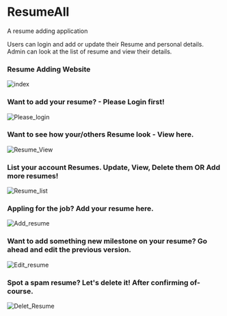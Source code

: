 # ResumeAll
A resume adding application

Users can login and add or update their Resume and personal details. 
Admin can look at the list of resume and view their details.

### Resume Adding Website
![index](https://user-images.githubusercontent.com/56549165/98003328-a2890500-1e14-11eb-858f-08e4d79b67ed.png)

### Want to add your resume? - Please Login first!
![Please_login](https://user-images.githubusercontent.com/56549165/98003339-a4eb5f00-1e14-11eb-886a-4cd77382245c.png)

### Want to see how your/others Resume look - View here.
![Resume_View](https://user-images.githubusercontent.com/56549165/98003335-a452c880-1e14-11eb-8b96-f5b30e7aff5b.png)

### List your account Resumes. Update, View, Delete them OR Add more resumes!
![Resume_list](https://user-images.githubusercontent.com/56549165/98026358-01f50e00-1e31-11eb-8769-019662089d95.png)

### Appling for the job? Add your resume here.
![Add_resume](https://user-images.githubusercontent.com/56549165/98003341-a583f580-1e14-11eb-8a0f-714cce9b5cfd.png)

### Want to add something new milestone on your resume? Go ahead and edit the previous version.
![Edit_resume](https://user-images.githubusercontent.com/56549165/98003344-a61c8c00-1e14-11eb-9e2e-b61bc5157b6d.png)

### Spot a spam resume? Let's delete it! After confirming of-course.
![Delet_Resume](https://user-images.githubusercontent.com/56549165/98003345-a6b52280-1e14-11eb-885f-30ce489f1d14.png)


